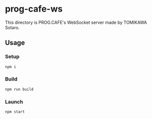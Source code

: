 # prog-cafe-ws

This directory is PROG.CAFE's WebSocket server made by TOMIKAWA Sotaro.

## Usage

### Setup

```sh
npm i
```

### Build

```sh
npm run build
```

### Launch

```sh
npm start
```
